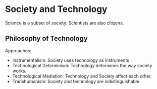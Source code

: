 # Society and Technology

Science is a subset of society. Scientists are also citizens.

## Philosophy of Technology

Approaches:
- Instrumentalism: Society uses technology as instruments
- Technological Determinism: Technology determines the way society works.
- Technological Mediation: Technology and Society affect each other.
- Transhumanism: Society and technology are indistinguishable.
